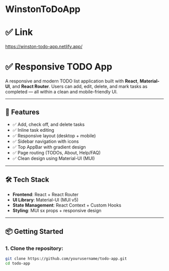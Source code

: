 # WinstonToDoApp

# ✅ Link

https://winston-todo-app.netlify.app/

# ✅ Responsive TODO App

A responsive and modern TODO list application built with **React**, **Material-UI**, and **React Router**. Users can add, edit, delete, and mark tasks as completed — all within a clean and mobile-friendly UI.

---

## 🚀 Features

- ✅ Add, check off, and delete tasks
- ✅ Inline task editing
- ✅ Responsive layout (desktop + mobile)
- ✅ Sidebar navigation with icons
- ✅ Top AppBar with gradient design
- ✅ Page routing (TODOs, About, Help/FAQ)
- ✅ Clean design using Material-UI (MUI)

---

## 🛠 Tech Stack

- **Frontend**: React + React Router
- **UI Library**: Material-UI (MUI v5)
- **State Management**: React Context + Custom Hooks
- **Styling**: MUI sx props + responsive design

---

## 📦 Getting Started

### 1. Clone the repository:

```bash
git clone https://github.com/yourusername/todo-app.git
cd todo-app
